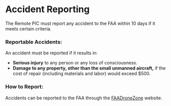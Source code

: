 
# Accident Reporting

The Remote PIC must report any accident to the FAA within 10 days if it meets certain criteria.

### Reportable Accidents:

An accident must be reported if it results in:

*   **Serious injury** to any person or any loss of consciousness.
*   **Damage to any property, other than the small unmanned aircraft,** if the cost of repair (including materials and labor) would exceed $500.

### How to Report:

Accidents can be reported to the FAA through the [FAADroneZone](https://faadronezone.faa.gov/) website.
